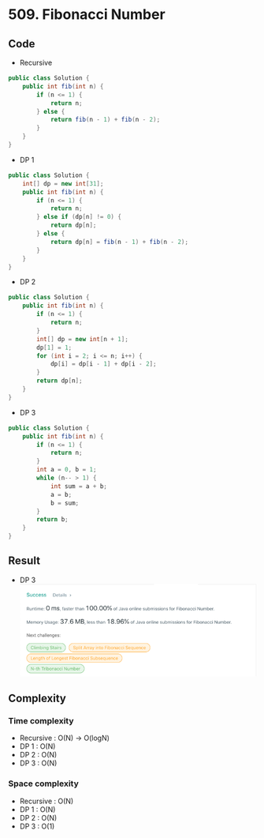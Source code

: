 # 509. Fibonacci Number
## Code
- Recursive
```java
public class Solution {
    public int fib(int n) {
        if (n <= 1) {
            return n;
        } else {
            return fib(n - 1) + fib(n - 2);
        }
    }
}
```
- DP 1
```java
public class Solution {
    int[] dp = new int[31];
    public int fib(int n) {
        if (n <= 1) {
            return n;
        } else if (dp[n] != 0) {
            return dp[n];
        } else {
            return dp[n] = fib(n - 1) + fib(n - 2);
        }
    }
}
```  
- DP 2
```java
public class Solution {
    public int fib(int n) {
        if (n <= 1) {
            return n;
        }
        int[] dp = new int[n + 1];
        dp[1] = 1;
        for (int i = 2; i <= n; i++) {
            dp[i] = dp[i - 1] + dp[i - 2];
        }
        return dp[n];
    }
}
```  
- DP 3
```java
public class Solution {
    public int fib(int n) {
        if (n <= 1) {
            return n;
        }
        int a = 0, b = 1;
        while (n-- > 1) {
            int sum = a + b;
            a = b;
            b = sum;
        }
        return b;
    }
}
```
## Result
- DP 3
![img.png](img.png)

## Complexity
### Time complexity
- Recursive : O(N) -> O(logN) 
- DP 1 : O(N)
- DP 2 : O(N)
- DP 3 : O(N)
### Space complexity
- Recursive : O(N)
- DP 1 : O(N)
- DP 2 : O(N)
- DP 3 : O(1)